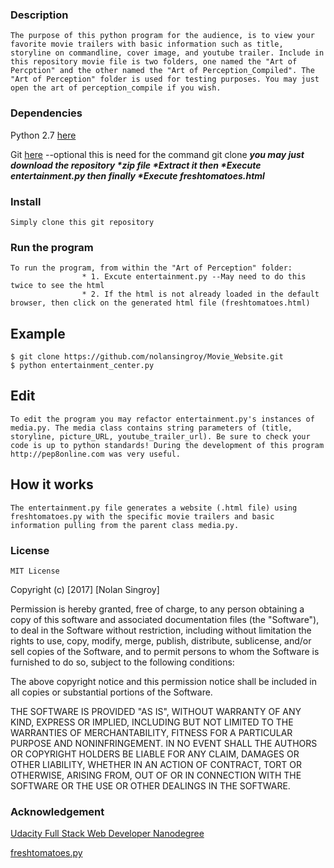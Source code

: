### Description
    The purpose of this python program for the audience, is to view your favorite movie trailers with basic information such as title, storyline on commandline, cover image, and youtube trailer. Include in this repository movie file is two folders, one named the "Art of Percption" and the other named the "Art of Perception_Compiled". The "Art of Perception" folder is used for testing purposes. You may just open the art of perception_compile if you wish.

### Dependencies 
Python 2.7 [here](https://www.python.org/download/releases/2.7/ "Download")

Git [here](https://www.git-scm.com/downloads) --optional this is need for the command git clone 
    **_you may just download the repository *zip file *Extract it then *Execute entertainment.py then finally *Execute freshtomatoes.html_** 
     
### Install
    Simply clone this git repository
### Run the program 
    To run the program, from within the "Art of Perception" folder: 
                    * 1. Excute entertainment.py --May need to do this twice to see the html
                    * 2. If the html is not already loaded in the default browser, then click on the generated html file (freshtomatoes.html) 
## Example
```
$ git clone https://github.com/nolansingroy/Movie_Website.git
$ python entertainment_center.py
```
 

## Edit
    To edit the program you may refactor entertainment.py's instances of media.py. The media class contains string parameters of (title, storyline, picture_URL, youtube_trailer_url). Be sure to check your code is up to python standards! During the development of this program http://pep8online.com was very useful. 

## How it works
    The entertainment.py file generates a website (.html file) using freshtomatoes.py with the specific movie trailers and basic information pulling from the parent class media.py.

### License
    MIT License

Copyright (c) [2017] [Nolan Singroy]

Permission is hereby granted, free of charge, to any person obtaining a copy
of this software and associated documentation files (the "Software"), to deal
in the Software without restriction, including without limitation the rights
to use, copy, modify, merge, publish, distribute, sublicense, and/or sell
copies of the Software, and to permit persons to whom the Software is
furnished to do so, subject to the following conditions:

The above copyright notice and this permission notice shall be included in all
copies or substantial portions of the Software.

THE SOFTWARE IS PROVIDED "AS IS", WITHOUT WARRANTY OF ANY KIND, EXPRESS OR
IMPLIED, INCLUDING BUT NOT LIMITED TO THE WARRANTIES OF MERCHANTABILITY,
FITNESS FOR A PARTICULAR PURPOSE AND NONINFRINGEMENT. IN NO EVENT SHALL THE
AUTHORS OR COPYRIGHT HOLDERS BE LIABLE FOR ANY CLAIM, DAMAGES OR OTHER
LIABILITY, WHETHER IN AN ACTION OF CONTRACT, TORT OR OTHERWISE, ARISING FROM,
OUT OF OR IN CONNECTION WITH THE SOFTWARE OR THE USE OR OTHER DEALINGS IN THE
SOFTWARE.
### Acknowledgement
[Udacity Full Stack Web Developer Nanodegree](https://www.udacity.com/)

[freshtomatoes.py](https://s3.amazonaws.com/udacity-hosted-downloads/ud036/fresh_tomatoes.py)

